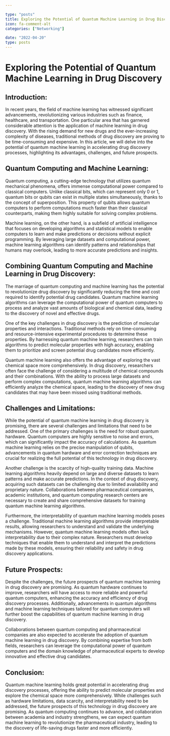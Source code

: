 ```yaml
---

type: "posts"
title: Exploring the Potential of Quantum Machine Learning in Drug Discovery
icon: fa-comment-alt
categories: ["Networking"]

date: "2022-04-20"
type: posts
---
```





# Exploring the Potential of Quantum Machine Learning in Drug Discovery

## Introduction:
In recent years, the field of machine learning has witnessed significant advancements, revolutionizing various industries such as finance, healthcare, and transportation. One particular area that has garnered considerable attention is the application of machine learning in drug discovery. With the rising demand for new drugs and the ever-increasing complexity of diseases, traditional methods of drug discovery are proving to be time-consuming and expensive. In this article, we will delve into the potential of quantum machine learning in accelerating drug discovery processes, highlighting its advantages, challenges, and future prospects.

## Quantum Computing and Machine Learning:
Quantum computing, a cutting-edge technology that utilizes quantum mechanical phenomena, offers immense computational power compared to classical computers. Unlike classical bits, which can represent only 0 or 1, quantum bits or qubits can exist in multiple states simultaneously, thanks to the concept of superposition. This property of qubits allows quantum computers to perform computations much faster than their classical counterparts, making them highly suitable for solving complex problems.

Machine learning, on the other hand, is a subfield of artificial intelligence that focuses on developing algorithms and statistical models to enable computers to learn and make predictions or decisions without explicit programming. By leveraging large datasets and computational power, machine learning algorithms can identify patterns and relationships that humans may overlook, leading to more accurate predictions and insights.

## Combining Quantum Computing and Machine Learning in Drug Discovery:
The marriage of quantum computing and machine learning has the potential to revolutionize drug discovery by significantly reducing the time and cost required to identify potential drug candidates. Quantum machine learning algorithms can leverage the computational power of quantum computers to process and analyze vast amounts of biological and chemical data, leading to the discovery of novel and effective drugs.

One of the key challenges in drug discovery is the prediction of molecular properties and interactions. Traditional methods rely on time-consuming and resource-intensive experimental procedures to determine these properties. By harnessing quantum machine learning, researchers can train algorithms to predict molecular properties with high accuracy, enabling them to prioritize and screen potential drug candidates more efficiently.

Quantum machine learning also offers the advantage of exploring the vast chemical space more comprehensively. In drug discovery, researchers often face the challenge of considering a multitude of chemical compounds and their combinations. With the ability to process large datasets and perform complex computations, quantum machine learning algorithms can efficiently analyze the chemical space, leading to the discovery of new drug candidates that may have been missed using traditional methods.

## Challenges and Limitations:
While the potential of quantum machine learning in drug discovery is promising, there are several challenges and limitations that need to be addressed. One of the primary challenges is the need for robust quantum hardware. Quantum computers are highly sensitive to noise and errors, which can significantly impact the accuracy of calculations. As quantum machine learning relies on the precise manipulation of qubits, advancements in quantum hardware and error correction techniques are crucial for realizing the full potential of this technology in drug discovery.

Another challenge is the scarcity of high-quality training data. Machine learning algorithms heavily depend on large and diverse datasets to learn patterns and make accurate predictions. In the context of drug discovery, acquiring such datasets can be challenging due to limited availability and proprietary nature. Collaborations between pharmaceutical companies, academic institutions, and quantum computing research centers are necessary to create and share comprehensive datasets for training quantum machine learning algorithms.

Furthermore, the interpretability of quantum machine learning models poses a challenge. Traditional machine learning algorithms provide interpretable results, allowing researchers to understand and validate the underlying mechanisms. However, quantum machine learning models often lack interpretability due to their complex nature. Researchers must develop techniques that enable them to understand and interpret the predictions made by these models, ensuring their reliability and safety in drug discovery applications.

## Future Prospects:
Despite the challenges, the future prospects of quantum machine learning in drug discovery are promising. As quantum hardware continues to improve, researchers will have access to more reliable and powerful quantum computers, enhancing the accuracy and efficiency of drug discovery processes. Additionally, advancements in quantum algorithms and machine learning techniques tailored for quantum computers will further boost the capabilities of quantum machine learning in drug discovery.

Collaborations between quantum computing and pharmaceutical companies are also expected to accelerate the adoption of quantum machine learning in drug discovery. By combining expertise from both fields, researchers can leverage the computational power of quantum computers and the domain knowledge of pharmaceutical experts to develop innovative and effective drug candidates.

## Conclusion:
Quantum machine learning holds great potential in accelerating drug discovery processes, offering the ability to predict molecular properties and explore the chemical space more comprehensively. While challenges such as hardware limitations, data scarcity, and interpretability need to be addressed, the future prospects of this technology in drug discovery are promising. As quantum computing continues to advance, and collaboration between academia and industry strengthens, we can expect quantum machine learning to revolutionize the pharmaceutical industry, leading to the discovery of life-saving drugs faster and more efficiently.
